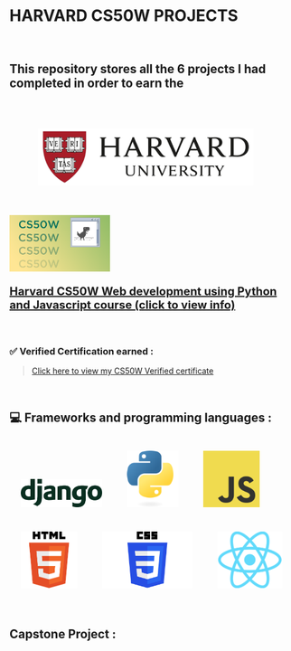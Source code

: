 
# HARVARD CS50W PROJECTS

<br>

## This repository stores all the 6 projects I had completed in order to earn the
<div  class="flex" style="align-items:center"> 

<img src="assets/img/harvarduniv.png" style="height:100px;padding:50px">

<img src="assets/img/cs50wlogo.png" style="height:100px">
</div>
<div style="font-size:20px;font-weight:bold">

[Harvard CS50W Web development using Python and Javascript course (click to view info)](https://pll.harvard.edu/course/cs50s-web-programming-python-and-javascript) 

</div>

<br>

### <strong> ✅ Verified Certification earned : </strong>
 
> [Click here to view my CS50W Verified certificate](https://courses.edx.org/certificates/1bca14165d054f91b462067024f30454)

<br>

## 💻 Frameworks and programming languages :

<div class="flex" style= "align-items:center">

<img src="assets/img/django-logo.png" style="height:50px;padding:20px">
<img src="assets/img/python.svg" style="height:100px;padding:20px">
<img src="assets/img/JavaScript.png" style="height:100px;padding:20px">
<img src="assets/img/html.png" style="height:100px;padding:20px">
<img src="assets/img/css.jpg" style="height:100px;padding:20px">
<img src="assets/img/react.png" style="height:100px;padding:20px">

<div>

</div>
</div>

<br>

## Capstone Project :



